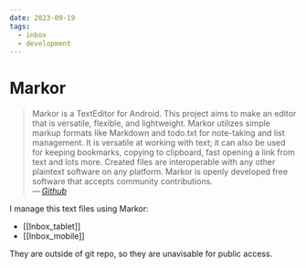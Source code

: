```yaml
---
date: 2023-09-19
tags:
  - inbox
  - development
---
```


# Markor

> Markor is a TextEditor for Android. This project aims to make an editor that
> is versatile, flexible, and lightweight. Markor utilizes simple markup formats
> like Markdown and todo.txt for note-taking and list management. It is
> versatile at working with text; it can also be used for keeping bookmarks,
> copying to clipboard, fast opening a link from text and lots more. Created
> files are interoperable with any other plaintext software on any platform.
> Markor is openly developed free software that accepts community
> contributions.\
> — <cite>[Github](https://github.com/gsantner/markor)</cite>

I manage this text files using Markor:

- [[Inbox_tablet]]
- [[Inbox_mobile]]

They are outside of git repo, so they are unavisable for public access.
